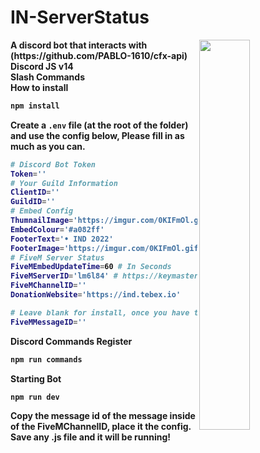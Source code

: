 # IN-ServerStatus

<img align="right" src="https://imgur.com/5N3uHl2.png" width=40%>
<strong>A discord bot that interacts with (https://github.com/PABLO-1610/cfx-api)
<br>
Discord JS v14
<br>
Slash Commands
<br>
How to install

```bash
npm install
```

Create a `.env` file (at the root of the folder) and use the config below, Please fill in as much as you can.

```bash
# Discord Bot Token
Token=''
# Your Guild Information
ClientID=''
GuildID=''
# Embed Config
ThumnailImage='https://imgur.com/0KIFmOl.gif'
EmbedColour='#a082ff'
FooterText='• IND 2022'
FooterImage='https://imgur.com/0KIFmOl.gif'
# FiveM Server Status
FiveMEmbedUpdateTime=60 # In Seconds
FiveMServerID='lm6l84' # https://keymaster.fivem.net/
FiveMChannelID=''
DonationWebsite='https://ind.tebex.io'

# Leave blank for install, once you have the message ID Put it in
FiveMMessageID=''
```

Discord Commands Register

```bash
npm run commands
```

Starting Bot

```bash
npm run dev
```

Copy the message id of the message inside of the FiveMChannelID, place it the config. Save any .js file and it will be running!
